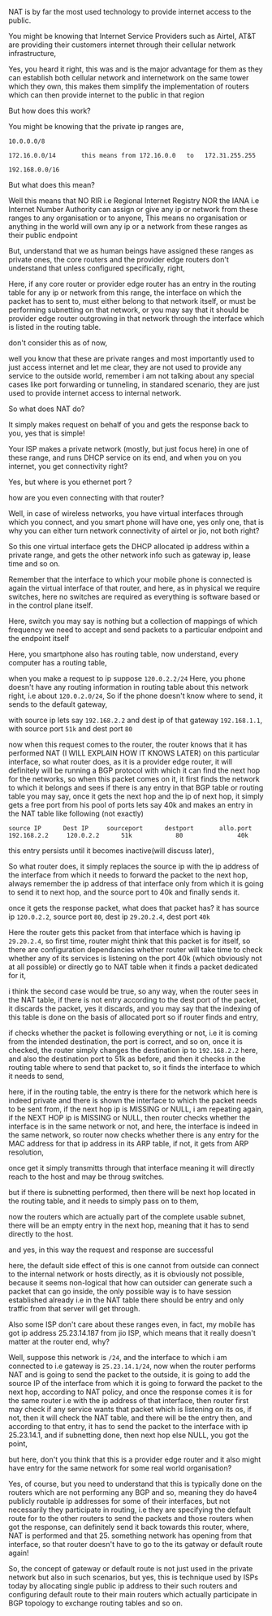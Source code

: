 NAT is by far the most used technology to provide internet access to the public.

You might be knowing that Internet Service Providers such as Airtel, AT&T are providing their customers internet through their cellular network
infrastructure,

Yes, you heard it right, this was and is the major advantage for them as they can establish both cellular network and internetwork on the same
tower which they own, this makes them simplify the implementation of routers which can then provide internet to the public in that region

But how does this work?

You might be knowing that the private ip ranges are,

```shell
10.0.0.0/8

172.16.0.0/14       this means from 172.16.0.0   to   172.31.255.255

192.168.0.0/16
```

But what does this mean?

Well this means that NO RIR i.e Regional Internet Registry NOR the IANA i.e Internet Number Authority can assign or give any ip or network from
these ranges to any organisation or to anyone,
This means no organisation or anything in the world will own any ip or a network from these ranges as their public endpoint

But, understand that we as human beings have assigned these ranges as private ones, the core routers and the provider edge routers
don't understand that unless configured specifically, right,

Here, if any core router or provider edge router has an entry in the routing table for any ip or network from this range,
the interface on which the packet has to sent to, must either belong to that network itself, or must be performing subnetting on that network,
or you may say that it should be provider edge router outgrowing in that network through the interface which is listed in the routing table.

don't consider this as of now,

well you know that these are private ranges and most importantly used to just access internet and let me clear,
they are not used to provide any service to the outside world, remember i am not talking about any special cases like port forwarding or tunneling,
in standared scenario, they are just used to provide internet access to internal network.

So what does NAT do?

It simply makes request on behalf of you and gets the response back to you, yes that is simple!

Your ISP makes a private network (mostly, but just focus here) in one of these range, and runs DHCP service on its end,
and when you on you internet, you get connectivity right?

Yes, but where is you ethernet port ?

how are you even connecting with that router?

Well, in case of wireless networks, you have virtual interfaces through which you connect, and you smart phone will have one, yes only one,
that is why you can either turn network connectivity of airtel or jio, not both right?

So this one virtual interface gets the DHCP allocated ip address within a private range, and gets the other network info such as gateway ip,
lease time and so on.

Remember that the interface to which your mobile phone is connected is again the virtual interface of that router,
and here, as in physical we require switches, here no switches are required as everything is software based or in the control plane itself.

Here, switch you may say is nothing but a collection of mappings of which frequency we need to accept and send packets to a particular endpoint
and the endpoint itself

Here, you smartphone also has routing table, now understand, every computer has a routing table,

when you make a request to ip suppose `120.0.2.2/24`
Here, you phone doesn't have any routing information in routing table about this network right, i.e about `120.0.2.0/24`,
So if the phone doesn't know where to send, it sends to the default gateway,

with source ip lets say `192.168.2.2` and dest ip of that gateway `192.168.1.1`,
with source port `51k` and dest port `80`

now when this request comes to the router, the router knows that it has performed NAT (I WILL EXPLAIN HOW IT KNOWS LATER)
on this particular interface, so what router does, as it is a provider edge router, it will definitely will be running a BGP protocol
with which it can find the next hop for the networks,
so when this packet comes on it, it first finds the network to which it belongs and sees if there is any entry in that BGP table or routing table
you may say,
once it gets the next hop and the ip of next hop,
it simply gets a free port from his pool of ports lets say 40k and makes an entry in the NAT table like following (not exactly)

```
source IP      Dest IP     sourceport      destport       allo.port
192.168.2.2     120.0.2.2      51k            80               40k
```

this entry persists until it becomes inactive(will discuss later),

So what router does, it simply replaces the source ip with the ip address of the interface from which it needs to forward the packet to the
next hop, always remember the ip address of that interface only from which it is going to send it to next hop,
and the source port to 40k and finally sends it.

once it gets the response packet, what does that packet has?
it has source ip `120.0.2.2`, source port `80`,
dest ip `29.20.2.4`, dest port `40k`

Here the router gets this packet from that interface which is having ip `29.20.2.4`,
so first time, router might think that this packet is for itself, so there are configuration dependancies whether router will take time to check
whether any of its services is listening on the port 40k (which obviously not at all possible) or directly go to NAT table when it finds a packet
dedicated for it,

i think the second case would be true, so any way, when the router sees in the NAT table, if there is not entry according to the dest port of
the packet, it discards the packet, yes it discards, and you may say that the indexing of this table is done on the basis of allocated port
so if router finds and entry,

if checks whether the packet is following everything or not, i.e it is coming from the intended destination, the port is correct,
and so on, once it is checked, the router simply changes the destination ip to `192.168.2.2` here, and also the destination port to 51k as before,
and then it checks in the routing table where to send that packet to, so it finds the interface to which it needs to send,

here, if in the routing table, the entry is there for the network which here is indeed private and there is shown the interface to which the packet
needs to be sent from, if the next hop ip is MISSING or NULL, i am repeating again, if the NEXT HOP ip is MISSING or NULL, then router checks whether
the interface is in the same network or not, and here, the interface is indeed in the same network, so router now checks whether there is any
entry for the MAC address for that ip address in its ARP table, if not, it gets from ARP resolution,

once get it simply transmitts through that interface meaning it will directly reach to the host and may be throug switches.

but if there is subnetting performed, then there will be next hop located in the routing table, and it needs to simply pass on to them,

now the routers which are actually part of the complete usable subnet, there will be an empty entry in the next hop, meaning that it has to send
directly to the host.

and yes, in this way the request and response are successful

here, the default side effect of this is one cannot from outside can connect to the internal network or hosts directly, as it is obviously not
possible, because it seems non-logical that how can outsider can generate such a packet that can go inside, the only possible way is to have
session established already i.e in the NAT table there should be entry and only traffic from that server will get through.

Also some ISP don't care about these ranges even,
in fact, my mobile has got ip address 25.23.14.187 from jio ISP, which means that it really doesn't matter at the router end, why?

Well, suppose this network is `/24`,
and the interface to which i am connected to i.e gateway is `25.23.14.1/24`,
now when the router performs NAT and is going to send the packet to the outside, it is going to add the source IP of the interface from which
it is going to forward the packet to the next hop, according to NAT policy, and once the response comes it is for the same router i.e
with the ip address of that interface, then router first may check if any service wants that packet which is listening on its os,
if not, then it will check the NAT table, and there will be the entry then, and according to that entry, it has to send the packet to the interface
with ip 25.23.14.1, and if subnetting done, then next hop else NULL, you got the point,

but here, don't you think that this is a provider edge router and it also might have entry for the same network for some real world organisation?

Yes, of course, but you need to understand that this is typically done on the routers which are not performing any BGP and so,
meaning they do have4 publicly routable ip addresses for some of their interfaces, but not necessarily they participate in routing,
i.e they are specifying the default route for to the other routers to send the packets and those routers when got the response, can definitely send
it back towards this router, where, NAT is performed and that 25. something network has opening from that interface, so that router doesn't have
to go to the its gatway or default route again!

So, the concept of gateway or default route is not just used in the private network but also in such scenarios,
but yes, this is technique used by ISPs today by allocating single public ip address to their such routers and configuring default route to
their main routers which actually participate in BGP topology to exchange routing tables and so on.
